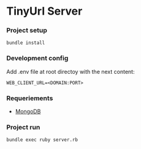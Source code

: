 # TinyUrl Server

### Project setup
```
bundle install
```
### Development config

Add .env file at root directoy with the next content:
```
WEB_CLIENT_URL=<DOMAIN:PORT>
```

### Requeriements

- [MongoDB](https://www.mongodb.com/)

### Project run
```
bundle exec ruby server.rb   
```
